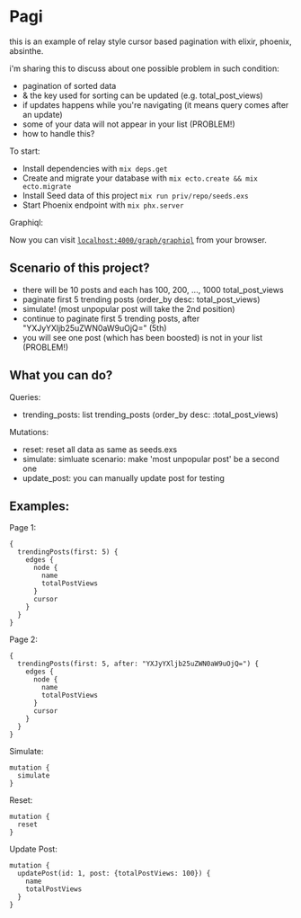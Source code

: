# Pagi

this is an example of relay style cursor based pagination with elixir, phoenix, absinthe.

i'm sharing this to discuss about one possible problem in such condition:
- pagination of sorted data
- & the key used for sorting can be updated (e.g. total_post_views)
- if updates happens while you're navigating (it means query comes after an update)
- some of your data will not appear in your list (PROBLEM!)
- how to handle this?

To start:

  * Install dependencies with `mix deps.get`
  * Create and migrate your database with `mix ecto.create && mix ecto.migrate`
  * Install Seed data of this project `mix run priv/repo/seeds.exs`
  * Start Phoenix endpoint with `mix phx.server`

Graphiql:

Now you can visit [`localhost:4000/graph/graphiql`](http://localhost:4000) from your browser.

## Scenario of this project?
- there will be 10 posts and each has 100, 200, ..., 1000 total_post_views
- paginate first 5 trending posts (order_by desc: total_post_views)
- simulate! (most unpopular post will take the 2nd position)
- continue to paginate first 5 trending posts, after "YXJyYXljb25uZWN0aW9uOjQ=" (5th)
- you will see one post (which has been boosted) is not in your list (PROBLEM!)


## What you can do?
Queries:

  * trending_posts: list trending_posts (order_by desc: :total_post_views)

Mutations:

  * reset: reset all data as same as seeds.exs
  * simulate: simluate scenario: make 'most unpopular post' be a second one
  * update_post: you can manually update post for testing

## Examples:

Page 1:
```
{
  trendingPosts(first: 5) {
    edges {
      node {
        name
        totalPostViews
      }
      cursor
    }
  }
}
```

Page 2:
```
{
  trendingPosts(first: 5, after: "YXJyYXljb25uZWN0aW9uOjQ=") {
    edges {
      node {
        name
        totalPostViews
      }
      cursor
    }
  }
}
```

Simulate:
```
mutation {
  simulate
}
```

Reset:
```
mutation {
  reset
}
```

Update Post:
```
mutation {
  updatePost(id: 1, post: {totalPostViews: 100}) {
    name
    totalPostViews
  }
}
```